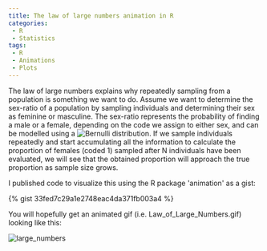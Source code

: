 ```yaml
---
title: The law of large numbers animation in R
categories: 
 - R
 - Statistics
tags:
 - R
 - Animations
 - Plots
---
```


The law of large numbers explains why repeatedly sampling from a population is something we want to do. Assume we want to determine the sex-ratio of a population by sampling individuals and determining their sex as feminine or masculine. The sex-ratio represents the probability of finding a male or a female, depending on the code we assign to either sex, and can be modelled using a ![Bernulli distribution](https://en.wikipedia.org/wiki/Bernoulli_distribution). If we sample individuals repeatedly and start accumulating all the information to calculate the proportion of females (coded 1) sampled after N individuals have been evaluated, we will see that the obtained proportion will approach the true proportion as sample size grows.

I published code to visualize this using the R package 'animation' as a gist:

{% gist 33fed7c29a1e2748eac4da371fb003a4 %}

You will hopefully get an animated gif (i.e. Law_of_Large_Numbers.gif) looking like this:

![large_numbers](https://imgur.com/a/H4mXJ)
  

